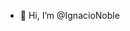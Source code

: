 - 👋 Hi, I’m @IgnacioNoble
<!---
IgnacioNoble/IgnacioNoble is a ✨ special ✨ repository because its `README.md` (this file) appears on your GitHub profile.
You can click the Preview link to take a look at your changes.
--->
